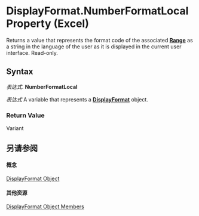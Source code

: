 
# DisplayFormat.NumberFormatLocal Property (Excel)

Returns a value that represents the format code of the associated  **[Range](b8207778-0dcc-4570-1234-f130532cc8cd.md)** as a string in the language of the user as it is displayed in the current user interface. Read-only.


## Syntax

 _表达式_. **NumberFormatLocal**

 _表达式_ A variable that represents a **[DisplayFormat](c70b5d7f-adf1-e539-a32d-12c920af7c7e.md)** object.


### Return Value

Variant


## 另请参阅


#### 概念


[DisplayFormat Object](c70b5d7f-adf1-e539-a32d-12c920af7c7e.md)
#### 其他资源


[DisplayFormat Object Members](http://msdn.microsoft.com/library/fdcc9aec-9575-4530-059c-39559986b387%28Office.15%29.aspx)